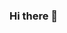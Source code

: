### Hi there 👋

<!--
**DailyPS/DailyPS** is a ✨ _special_ ✨ repository because its `README.md` (this file) appears on your GitHub profile.

Here are some ideas to get you started:

- 🔭 I’m currently working on ... PS and Making Website  
- 🌱 I’m currently learning ... Forntend (Vue, CSS)  
- 👯 I’m looking to collaborate on ... Closers-Info Website with Korokk3  
- 🤔 I’m looking for help with ... Some Algorithm Stduy..?  
- 💬 Ask me about ... Anything OK!  
- 📫 How to reach me: ... baksa1849@gmail.com for usual, baksa1849@g.skku.edu for official contact.  
- 😄 Pronouns: ... KOR  
- ⚡ Fun fact: ... Ranker of some Games..?  
-->
